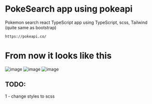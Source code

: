 # PokeSearch app using pokeapi

Pokemon search react TypeScript app using TypeScript, scss, Tailwind (quite same as bootstrap)

`https://pokeapi.co/`
# From now it looks like this
![image](https://user-images.githubusercontent.com/56574536/185457988-0add166e-c8c1-4287-a373-a85f167a66eb.png)
![image](https://user-images.githubusercontent.com/56574536/185458035-4ceccb28-d4b9-47b3-b482-fbde3d1aa7f0.png)
![image](https://user-images.githubusercontent.com/56574536/185458085-01032385-035d-4642-8e75-82f586c63117.png)



## TODO: 
1 - change styles to scss
